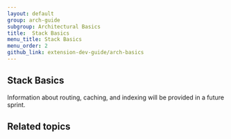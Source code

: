 ```yaml
---
layout: default
group: arch-guide
subgroup: Architectural Basics
title:  Stack Basics
menu_title: Stack Basics
menu_order: 2
github_link: extension-dev-guide/arch-basics
---
```

<h2>Stack Basics</h2>


Information about routing, caching, and indexing will be provided in a future sprint.

<h2>Related topics</h2>